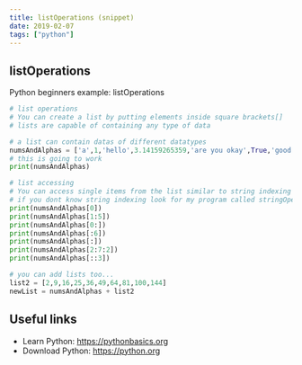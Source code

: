 ```yaml
---
title: listOperations (snippet)
date: 2019-02-07
tags: ["python"]
---
```


## listOperations

Python beginners example: listOperations

```python
# list operations
# You can create a list by putting elements inside square brackets[]
# lists are capable of containing any type of data

# a list can contain datas of different datatypes
numsAndAlphas = ['a',1,'hello',3.14159265359,'are you okay',True,'good',False]
# this is going to work
print(numsAndAlphas)

# list accessing
# You can access single items from the list similar to string indexing
# if you dont know string indexing look for my program called stringOperations.py
print(numsAndAlphas[0])
print(numsAndAlphas[1:5])
print(numsAndAlphas[0:])
print(numsAndAlphas[:6])
print(numsAndAlphas[:])
print(numsAndAlphas[2:7:2])
print(numsAndAlphas[::3])

# you can add lists too...
list2 = [2,9,16,25,36,49,64,81,100,144]
newList = numsAndAlphas + list2


```

## Useful links

- Learn Python: https://pythonbasics.org
- Download Python: https://python.org
